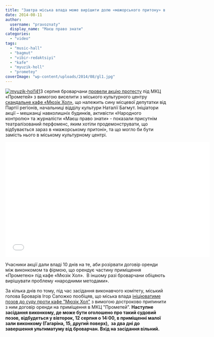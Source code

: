 ```yaml
---
title: "Завтра міська влада може вирішити долю «мажорського притону» в «Прометеї»? ВІДЕОСЮЖЕТ"
date: 2014-08-11
author: 
  username: "pravoznaty"
  display_name: "Маєш право знати"
categories: 
  - "video"
tags: 
  - "music-hall"
  - "bagmut"
  - "vibir-redaktsiyi"
  - "kafe"
  - "myuzik-holl"
  - "prometey"
coverImage: "wp-content/uploads/2014/08/gl1.jpg"
---
```


[![myuzik-hol141](https://mpz.brovary.org/wp-content/uploads/2014/08/myuzik-hol1412.jpg)](https://mpz.brovary.org/wp-content/uploads/2014/08/myuzik-hol1412.jpg)3 серпня броварчани [провели акцію протесту](https://mpz.brovary.org/brovarchani-dali-vladi-10-dniv-na-viselennya-kafe-bagmutiv-z-prometeyu/) під МКЦ «Прометей» з вимогою виселити з міського культурного центру [скандальне кафе «Мюзік Хол»](https://mpz.brovary.org/krik-dushi-meshkantsiv-budinkiv-kotri-poterpayut-vid-susidstva-z-myuzik-holom/), що належить сину місцевої депутатки від Партії регіонів, начальниці відділу культури Наталії Багмут. Ініціатори акції – мешканці навколишніх будинків, активісти «Народного контролю» та журналісти «Маєш право знати» - показали присутнім театралізований перфоменс, яким хотіли продемонструвати, що відбувається зараз в «мажорському притоні», та що могло би бути замість нього в міському культурному центрі.

<iframe src="//www.youtube.com/embed/i9kH6uPFMyI" width="640" height="360" frameborder="0" allowfullscreen="allowfullscreen"></iframe>

Учасники акції дали владі 10 днів на те, аби розірвати договір оренди між виконкомом та фірмою, що орендує частину приміщення «Прометею» під кафе «Мюзік Хол».  В іншому разі броварчани обіцяють вирішувати проблему «народними методами».

За кілька днів по тому, під час засідання виконавчого комітету, міський голова Броварів Ігор Сапожко пообіцяв, що міська влада [ініціюватиме позов до суду проти кафе "Мюзік Хол"](https://mpz.brovary.org/sapozhko-obitsyaye-suditisya-z-myuzik-holom-abi-vignati-mazhorskiy-priton-z-mkts-prometey/) з вимогою достроково припинити з ним договір оренди на приміщення в МКЦ "Прометей". **Наступне засідання виконкому, де може бути оголошено про такий судовий позов, відбудеться у вівторок, 12 серпня о 14:00, в приміщенні малої зали виконкому (Гагаріна, 15, другий поверх),  за два дні до завершення ультиматуму від броварчан. Вхід на засідання вільний.**
